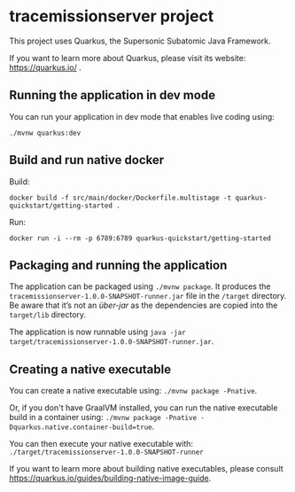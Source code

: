 # tracemissionserver project

This project uses Quarkus, the Supersonic Subatomic Java Framework.

If you want to learn more about Quarkus, please visit its website: https://quarkus.io/ .

## Running the application in dev mode

You can run your application in dev mode that enables live coding using:
```
./mvnw quarkus:dev
```

## Build and run native docker

Build: 
```
docker build -f src/main/docker/Dockerfile.multistage -t quarkus-quickstart/getting-started .
```

Run:
```
docker run -i --rm -p 6789:6789 quarkus-quickstart/getting-started
```



## Packaging and running the application

The application can be packaged using `./mvnw package`.
It produces the `tracemissionserver-1.0.0-SNAPSHOT-runner.jar` file in the `/target` directory.
Be aware that it’s not an _über-jar_ as the dependencies are copied into the `target/lib` directory.

The application is now runnable using `java -jar target/tracemissionserver-1.0.0-SNAPSHOT-runner.jar`.

## Creating a native executable

You can create a native executable using: `./mvnw package -Pnative`.

Or, if you don't have GraalVM installed, you can run the native executable build in a container using: `./mvnw package -Pnative -Dquarkus.native.container-build=true`.

You can then execute your native executable with: `./target/tracemissionserver-1.0.0-SNAPSHOT-runner`

If you want to learn more about building native executables, please consult https://quarkus.io/guides/building-native-image-guide.